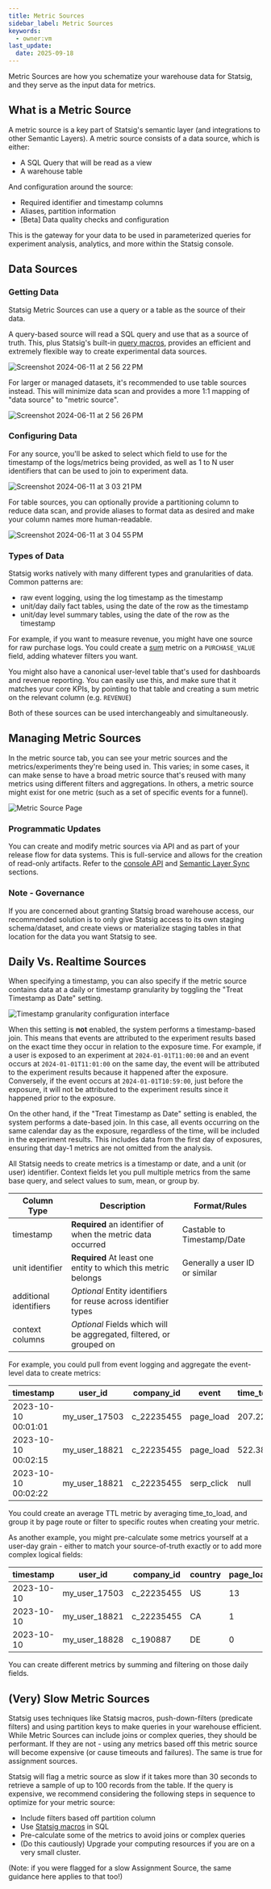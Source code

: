 ```yaml
---
title: Metric Sources
sidebar_label: Metric Sources
keywords:
  - owner:vm
last_update:
  date: 2025-09-18
---
```


Metric Sources are how you schematize your warehouse data for Statsig, and they serve as the input data for metrics.

## What is a Metric Source

A metric source is a key part of Statsig's semantic layer (and integrations to other Semantic Layers). A metric source consists of a data source, which is either:

- A SQL Query that will be read as a view
- A warehouse table

And configuration around the source:

- Required identifier and timestamp columns
- Aliases, partition information
- [Beta] Data quality checks and configuration

This is the gateway for your data to be used in parameterized queries for experiment analysis, analytics, and more within the Statsig console.

## Data Sources

### Getting Data

Statsig Metric Sources can use a query or a table as the source of their data.

A query-based source will read a SQL query and use that as a source of truth. This, plus Statsig's built-in [query macros](/statsig-warehouse-native/configuration/query-tools), provides an efficient and extremely flexible way to create experimental data sources.

![Screenshot 2024-06-11 at 2 56 22 PM](https://github.com/statsig-io/docs/assets/102695539/2cec3d01-f852-4007-aa3b-de276418593b)

For larger or managed datasets, it's recommended to use table sources instead. This will minimize data scan and provides a more 1:1 mapping of "data source" to "metric source".

![Screenshot 2024-06-11 at 2 56 26 PM](https://github.com/statsig-io/docs/assets/102695539/04cb0209-580c-4603-a5db-45a08f00f90b)

### Configuring Data

For any source, you'll be asked to select which field to use for the timestamp of the logs/metrics being provided, as well as 1 to N user identifiers that can be used to join to experiment data.

![Screenshot 2024-06-11 at 3 03 21 PM](https://github.com/statsig-io/docs/assets/102695539/9a972d93-3500-4947-89e7-c144b877887f)

For table sources, you can optionally provide a partitioning column to reduce data scan, and provide aliases to format data as desired and make your column names more human-readable.

![Screenshot 2024-06-11 at 3 04 55 PM](https://github.com/statsig-io/docs/assets/102695539/4b388fac-1124-4606-88f6-a0615bd32b18)

### Types of Data

Statsig works natively with many different types and granularities of data. Common patterns are:

- raw event logging, using the log timestamp as the timestamp
- unit/day daily fact tables, using the date of the row as the timestamp
- unit/day level summary tables, using the date of the row as the timestamp

For example, if you want to measure revenue, you might have one source for raw purchase logs. You could create a [sum](/statsig-warehouse-native/metrics/sum) metric on a `PURCHASE_VALUE` field, adding whatever filters you want.

You might also have a canonical user-level table that's used for dashboards and revenue reporting. You can easily use this, and make sure that it matches your core KPIs, by pointing to that table and creating a sum metric on the relevant column (e.g. `REVENUE`)

Both of these sources can be used interchangeably and simultaneously.

## Managing Metric Sources

In the metric source tab, you can see your metric sources and the metrics/experiments they're being used in. This varies; in some cases, it can make sense to have a broad metric source that's reused with many metrics using different filters and aggregations. In others, a metric source might exist for one metric (such as a set of specific events for a funnel).

![Metric Source Page](https://user-images.githubusercontent.com/102695539/264087800-18970974-b639-4d73-8977-e54de752ae0a.png)

### Programmatic Updates

You can create and modify metric sources via API and as part of your release flow for data systems. This is full-service and allows for the creation of read-only artifacts. Refer to the [console API](/statsig-warehouse-native/configuration/console-api) and [Semantic Layer Sync](/statsig-warehouse-native/configuration/semantic-layer-sync) sections.

### Note - Governance

If you are concerned about granting Statsig broad warehouse access, our recommended solution is to only give Statsig access
to its own staging schema/dataset, and create views or materialize staging tables in that location for the data you want
Statsig to see.

## Daily Vs. Realtime Sources

When specifying a timestamp, you can also specify if the metric source contains data at a daily or timestamp granularity by toggling the "Treat Timestamp as Date" setting.

![Timestamp granularity configuration interface](https://github.com/statsig-io/docs/assets/102695539/f0edfdaf-9531-4583-b440-d05f0f3c3618)

When this setting is **not** enabled, the system performs a timestamp-based join. This means that events are attributed to the experiment results based on the exact time they occur in relation to the exposure time. For example, if a user is exposed to an experiment at `2024-01-01T11:00:00` and an event occurs at `2024-01-01T11:01:00` on the same day, the event will be attributed to the experiment results because it happened after the exposure. Conversely, if the event occurs at `2024-01-01T10:59:00`, just before the exposure, it will not be attributed to the experiment results since it happened prior to the exposure.

On the other hand, if the "Treat Timestamp as Date" setting is enabled, the system performs a date-based join. In this case, all events occurring on the same calendar day as the exposure, regardless of the time, will be included in the experiment results. This includes data from the first day of exposures, ensuring that day-1 metrics are not omitted from the analysis.




All Statsig needs to create metrics is a timestamp or date, and a unit (or user) identifier. Context fields let you pull multiple metrics from
the same base query, and select values to sum, mean, or group by.

| Column Type            | Description                                                         | Format/Rules                   |
| ---------------------- | ------------------------------------------------------------------- | ------------------------------ |
| timestamp              | **Required** an identifier of when the metric data occurred         | Castable to Timestamp/Date     |
| unit identifier        | **Required** At least one entity to which this metric belongs       | Generally a user ID or similar |
| additional identifiers | _Optional_ Entity identifiers for reuse across identifier types     |                                |
| context columns        | _Optional_ Fields which will be aggregated, filtered, or grouped on |                                |

For example, you could pull from event logging and aggregate the event-level data to create metrics:

| timestamp           | user_id       | company_id | event      | time_to_load | page_route |
| ------------------- | ------------- | ---------- | ---------- | ------------ | ---------- |
| 2023-10-10 00:01:01 | my_user_17503 | c_22235455 | page_load  | 207.22       | /          |
| 2023-10-10 00:02:15 | my_user_18821 | c_22235455 | page_load  | 522.38       | /search    |
| 2023-10-10 00:02:22 | my_user_18821 | c_22235455 | serp_click | null         | /search    |

You could create an average TTL metric by averaging time_to_load, and group it by page route or filter to specific routes when creating your metric.

As another example, you might pre-calculate some metrics yourself at a user-day grain - either to match your source-of-truth exactly or to add more complex logical fields:

| timestamp  | user_id       | company_id | country | page_loads | satisfaction_score | revenue_usd | net_revenue_usd |
| ---------- | ------------- | ---------- | ------- | ---------- | ------------------ | ----------- | --------------- |
| 2023-10-10 | my_user_17503 | c_22235455 | US      | 13         | 9                  | 130.21      | 112.33          |
| 2023-10-10 | my_user_18821 | c_22235455 | CA      | 1          | 2                  | 0           | 0               |
| 2023-10-10 | my_user_18828 | c_190887   | DE      | 0          | null               | 22.1        | 0               |

You can create different metrics by summing and filtering on those daily fields.


## (Very) Slow Metric Sources 
Statsig uses techniques like Statsig macros, push-down-filters (predicate filters) and using partition keys to make queries in your warehouse efficient. While Metric Sources can include joins or complex queries, they should be performant. If they are not - using any metrics based off this metric source will become expensive (or cause timeouts and failures). The same is true for assignment sources.

Statsig will flag a metric source as slow if it takes more than 30 seconds to retrieve a sample of up to 100 records from the table. If the query is expensive, we recommend considering the following steps in sequence to optimize for your metric source:
- Include filters based off partition column
- Use [Statsig macros](https://docs.statsig.com/statsig-warehouse-native/guides/best-practices#use-statsigs-macros) in SQL
- Pre-calculate some of the metrics to avoid joins or complex queries
- (Do this cautiously) Upgrade your computing resources if you are on a very small cluster.

(Note: if you were flagged for a slow Assignment Source, the same guidance here applies to that too!)
